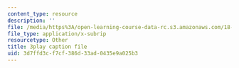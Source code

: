 ```yaml
---
content_type: resource
description: ''
file: /media/https%3A/open-learning-course-data-rc.s3.amazonaws.com/18-03sc-differential-equations-fall-2011/3d7ffd3cf7cf386d33ad0435e9a025b3_sZ2qulI6GEk.srt
file_type: application/x-subrip
resourcetype: Other
title: 3play caption file
uid: 3d7ffd3c-f7cf-386d-33ad-0435e9a025b3
---
```


